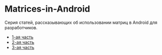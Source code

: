 # Matrices-in-Android
Серия статей, рассказывающих об использовании матриц в Android для разработчиков.

  * [1-ая часть](https://github.com/mercuriy94/Matrices-in-Android/blob/master/Part%201/Matrices%20in%20Android%20(1-part).md)
  * [2-ая часть](https://github.com/mercuriy94/Matrices-in-Android/blob/master/Part%201/Matrices%20in%20Android%20(1-part).md)
  * [3-ая часть](https://github.com/mercuriy94/Matrices-in-Android/blob/master/Part%201/Matrices%20in%20Android%20(1-part).md)